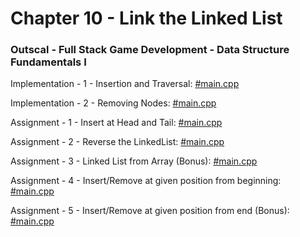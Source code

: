 # Chapter 10 - Link the Linked List

### Outscal - Full Stack Game Development - Data Structure Fundamentals I

Implementation - 1 - Insertion and Traversal: [#main.cpp](https://replit.com/@developerswork/Implementation-1-Insertion-and-Traversal#main.cpp)

Implementation - 2 - Removing Nodes: [#main.cpp](https://replit.com/@developerswork/Implementation-2-Removing-Nodes#main.cpp)

Assignment - 1 - Insert at Head and Tail: [#main.cpp](https://replit.com/@developerswork/Assignment-1-Insert-at-Head-and-Tail#main.cpp)

Assignment - 2 - Reverse the LinkedList: [#main.cpp](https://replit.com/@developerswork/Assignment-2-Reverse-the-LinkedList#main.cpp)

Assignment - 3 - Linked List from Array (Bonus): [#main.cpp](https://replit.com/@developerswork/Assignment-3-Linked-List-from-Array-Bonus#main.cpp)

Assignment - 4 - Insert/Remove at given position from beginning: [#main.cpp](https://replit.com/@developerswork/Assignment-4-InsertRemove-at-given-position-from-beginn#main.cpp)

Assignment - 5 - Insert/Remove at given position from end (Bonus): [#main.cpp](https://replit.com/@developerswork/Assignment-5-InsertRemove-at-given-position-from-end-B#main.cpp)